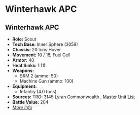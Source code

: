 # Winterhawk APC 

## Winterhawk APC 

- **Role:** Scout 
- **Tech Base:** Inner Sphere (3059) 
- **Chassis:** 20 tons Hover 
- **Movement:** 10 / 15, Fuel Cell 
- **Armor:** 40 
- **Heat Sinks:** 1 (1) 
- **Weapons:** 
  - SRM 2 (ammo: 50) 
  - Machine Gun (ammo: 100) 
- **Equipment:** 
  - Infantry (4.0 tons) 
- **Sources:** TRO: 3145 Lyran Commonwealth , [Master Unit List](http://masterunitlist.info/Unit/Details/6594) 
- **Battle Value:** 204 
- [*More Info*](winterhawk_apc/winterhawk_apc.md) 

